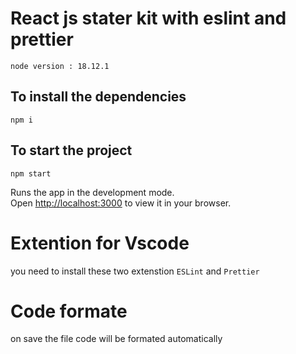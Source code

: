 # React js stater kit with eslint and prettier

`node version : 18.12.1`

## To install the dependencies
`npm i`

## To start the project
`npm start`

Runs the app in the development mode.\
Open [http://localhost:3000](http://localhost:3000) to view it in your browser.

# Extention for Vscode
you need to install these two extenstion
    `ESLint` and `Prettier`

# Code formate
on save the file code will be formated automatically


